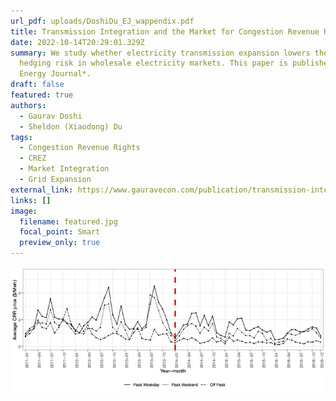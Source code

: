 ```yaml
---
url_pdf: uploads/DoshiDu_EJ_wappendix.pdf
title: Transmission Integration and the Market for Congestion Revenue Rights
date: 2022-10-14T20:29:01.329Z
summary: We study whether electricity transmission expansion lowers the cost of
  hedging risk in wholesale electricity markets. This paper is published in *The
  Energy Journal*.
draft: false
featured: true
authors:
  - Gaurav Doshi
  - Sheldon (Xiaodong) Du
tags:
  - Congestion Revenue Rights
  - CREZ
  - Market Integration
  - Grid Expansion
external_link: https://www.gauravecon.com/publication/transmission-integration-and-the-market-for-congestion-revenue-rights/
links: []
image:
  filename: featured.jpg
  focal_point: Smart
  preview_only: true
---
```

![](featured.jpg "Drop in average CRR prices post transmission expansion in 2014")

